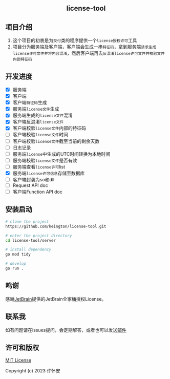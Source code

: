 <h2 align="center">license-tool</h2>

## 项目介绍
1. 这个项目的初衷是为`交付`类的程序提供一个`license授权许可`工具
2. 项目分为服务端及客户端，客户端会生成一串`特征码`，拿到服务端`请求生成license许可文件并将内容混淆`，然后客户端再去`反混淆license许可文件并校验文件内部特征码`

## 开发进度
 - [x] 服务端
 - [x] 客户端
 - [x] 客户端`特征码`生成
 - [x] 服务端`license文件`生成
 - [x] 服务端生成的`license文件`混淆
 - [x] 客户端反混淆`license文件`
 - [x] 客户端校验`license文件`内部的特征码
 - [ ] 客户端校验`license文件`时间
 - [ ] 客户端校验`license文件`截至当前的剩余天数
 - [ ] 日志记录
 - [ ] 服务端`license`中生成的UTC时间转换为本地时间
 - [ ] 服务端校验`license文件`是否有效
 - [ ] 服务端查看`license许可`list
 - [x] 服务端`license许可信息`存储至数据库
 - [ ] 客户端封装为so和dll
 - [ ] Request API doc
 - [ ] 客户端Function API doc

## 安装启动
```bash
# clone the project
https://github.com/keington/license-tool.git

# enter the project directory
cd license-tool/server

# install dependency
go mod tidy

# develop
go run .
```

## 鸣谢
感谢[JetBrain](https://www.jetbrains.com/)提供的JetBrain全家桶授权License。

## 联系我
如有问题请在issues提问，会定期解答，或者也可以发送[邮件](mailto:keington@outlook.com)

## 许可和版权
[MIT License](https://github.com/keington/license-tool/blob/cc897613c01f6ff7d2745ae1eb7303ff15a59d1c/LICENSE_zh-CN)

Copyright (c) 2023 许怀安
